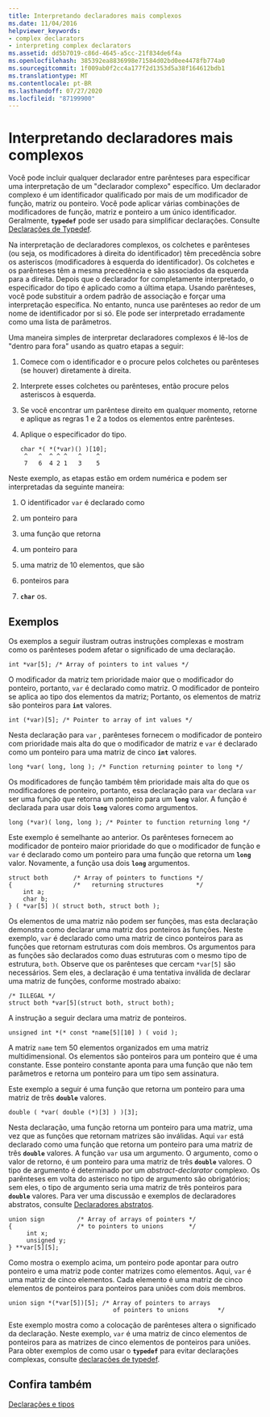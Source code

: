 ```yaml
---
title: Interpretando declaradores mais complexos
ms.date: 11/04/2016
helpviewer_keywords:
- complex declarators
- interpreting complex declarators
ms.assetid: dd5b7019-c86d-4645-a5cc-21f834de6f4a
ms.openlocfilehash: 385392ea8836998e71584d02bd0ee4478fb774a0
ms.sourcegitcommit: 1f009ab0f2cc4a177f2d1353d5a38f164612bdb1
ms.translationtype: MT
ms.contentlocale: pt-BR
ms.lasthandoff: 07/27/2020
ms.locfileid: "87199900"
---
```

# <a name="interpreting-more-complex-declarators"></a>Interpretando declaradores mais complexos

Você pode incluir qualquer declarador entre parênteses para especificar uma interpretação de um "declarador complexo" específico. Um declarador complexo é um identificador qualificado por mais de um modificador de função, matriz ou ponteiro. Você pode aplicar várias combinações de modificadores de função, matriz e ponteiro a um único identificador. Geralmente, **`typedef`** pode ser usado para simplificar declarações. Consulte [Declarações de Typedef](../c-language/typedef-declarations.md).

Na interpretação de declaradores complexos, os colchetes e parênteses (ou seja, os modificadores à direita do identificador) têm precedência sobre os asteriscos (modificadores à esquerda do identificador). Os colchetes e os parênteses têm a mesma precedência e são associados da esquerda para a direita. Depois que o declarador for completamente interpretado, o especificador do tipo é aplicado como a última etapa. Usando parênteses, você pode substituir a ordem padrão de associação e forçar uma interpretação específica. No entanto, nunca use parênteses ao redor de um nome de identificador por si só. Ele pode ser interpretado erradamente como uma lista de parâmetros.

Uma maneira simples de interpretar declaradores complexos é lê-los de "dentro para fora" usando as quatro etapas a seguir:

1. Comece com o identificador e o procure pelos colchetes ou parênteses (se houver) diretamente à direita.

1. Interprete esses colchetes ou parênteses, então procure pelos asteriscos à esquerda.

1. Se você encontrar um parêntese direito em qualquer momento, retorne e aplique as regras 1 e 2 a todos os elementos entre parênteses.

1. Aplique o especificador do tipo.

    ```
    char *( *(*var)() )[10];
     ^   ^  ^ ^ ^   ^    ^
     7   6  4 2 1   3    5
    ```

Neste exemplo, as etapas estão em ordem numérica e podem ser interpretadas da seguinte maneira:

1. O identificador `var` é declarado como

1. um ponteiro para

1. uma função que retorna

1. um ponteiro para

1. uma matriz de 10 elementos, que são

1. ponteiros para

1. **`char`** os.

## <a name="examples"></a>Exemplos

Os exemplos a seguir ilustram outras instruções complexas e mostram como os parênteses podem afetar o significado de uma declaração.

```
int *var[5]; /* Array of pointers to int values */
```

O modificador da matriz tem prioridade maior que o modificador do ponteiro, portanto, `var` é declarado como matriz. O modificador de ponteiro se aplica ao tipo dos elementos da matriz; Portanto, os elementos de matriz são ponteiros para **`int`** valores.

```
int (*var)[5]; /* Pointer to array of int values */
```

Nesta declaração para `var` , parênteses fornecem o modificador de ponteiro com prioridade mais alta do que o modificador de matriz e `var` é declarado como um ponteiro para uma matriz de cinco **`int`** valores.

```
long *var( long, long ); /* Function returning pointer to long */
```

Os modificadores de função também têm prioridade mais alta do que os modificadores de ponteiro, portanto, essa declaração para `var` declara `var` ser uma função que retorna um ponteiro para um **`long`** valor. A função é declarada para usar dois **`long`** valores como argumentos.

```
long (*var)( long, long ); /* Pointer to function returning long */
```

Este exemplo é semelhante ao anterior. Os parênteses fornecem ao modificador de ponteiro maior prioridade do que o modificador de função e `var` é declarado como um ponteiro para uma função que retorna um **`long`** valor. Novamente, a função usa dois **`long`** argumentos.

```
struct both       /* Array of pointers to functions */
{                 /*   returning structures         */
    int a;
    char b;
} ( *var[5] )( struct both, struct both );
```

Os elementos de uma matriz não podem ser funções, mas esta declaração demonstra como declarar uma matriz dos ponteiros às funções. Neste exemplo, `var` é declarado como uma matriz de cinco ponteiros para as funções que retornam estruturas com dois membros. Os argumentos para as funções são declarados como duas estruturas com o mesmo tipo de estrutura, `both`. Observe que os parênteses que cercam `*var[5]` são necessários. Sem eles, a declaração é uma tentativa inválida de declarar uma matriz de funções, conforme mostrado abaixo:

```
/* ILLEGAL */
struct both *var[5](struct both, struct both);
```

A instrução a seguir declara uma matriz de ponteiros.

```
unsigned int *(* const *name[5][10] ) ( void );
```

A matriz `name` tem 50 elementos organizados em uma matriz multidimensional. Os elementos são ponteiros para um ponteiro que é uma constante. Esse ponteiro constante aponta para uma função que não tem parâmetros e retorna um ponteiro para um tipo sem assinatura.

Este exemplo a seguir é uma função que retorna um ponteiro para uma matriz de três **`double`** valores.

```
double ( *var( double (*)[3] ) )[3];
```

Nesta declaração, uma função retorna um ponteiro para uma matriz, uma vez que as funções que retornam matrizes são inválidas. Aqui `var` está declarado como uma função que retorna um ponteiro para uma matriz de três **`double`** valores. A função `var` usa um argumento. O argumento, como o valor de retorno, é um ponteiro para uma matriz de três **`double`** valores. O tipo de argumento é determinado por um *abstract-declarator* complexo. Os parênteses em volta do asterisco no tipo de argumento são obrigatórios; sem eles, o tipo de argumento seria uma matriz de três ponteiros para **`double`** valores. Para ver uma discussão e exemplos de declaradores abstratos, consulte [Declaradores abstratos](../c-language/c-abstract-declarators.md).

```
union sign         /* Array of arrays of pointers */
{                  /* to pointers to unions       */
     int x;
     unsigned y;
} **var[5][5];
```

Como mostra o exemplo acima, um ponteiro pode apontar para outro ponteiro e uma matriz pode conter matrizes como elementos. Aqui, `var` é uma matriz de cinco elementos. Cada elemento é uma matriz de cinco elementos de ponteiros para ponteiros para uniões com dois membros.

```
union sign *(*var[5])[5]; /* Array of pointers to arrays
                             of pointers to unions        */
```

Este exemplo mostra como a colocação de parênteses altera o significado da declaração. Neste exemplo, `var` é uma matriz de cinco elementos de ponteiros para as matrizes de cinco elementos de ponteiros para uniões. Para obter exemplos de como usar o **`typedef`** para evitar declarações complexas, consulte [declarações de typedef](../c-language/typedef-declarations.md).

## <a name="see-also"></a>Confira também

[Declarações e tipos](../c-language/declarations-and-types.md)
